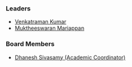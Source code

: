 ### Leaders

* [Venkatraman Kumar](mailto:venkatraman.kumar@owasp.org)
* [Muktheeswaran Mariappan](mailto:muktheeswaran.mariappan@owasp.org)

### Board Members

* [Dhanesh Sivasamy (Academic Coordinator)](mailto:dhaneshsivasamy07@gmail.com)
